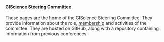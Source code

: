 #### GIScience Steering Committee

These pages are the home of the GIScience Steering Committee. They provide information about the role, [membership](members.md) and activities of the committee. They are hosted on GitHub, along with a repository containing information from previous conferences.

<style>
  .footer {
    display: none;
  }
  .header {
    display: none;
  }
</style>

